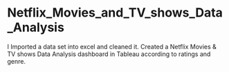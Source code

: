 # Netflix_Movies_and_TV_shows_Data_Analysis
I Imported a data set into excel and cleaned it.
Created a Netflix Movies & TV shows Data Analysis dashboard in Tableau according to ratings and genre.
